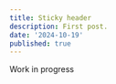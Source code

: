 ```yaml
---
title: Sticky header
description: First post.
date: '2024-10-19'
published: true
---
```


Work in progress